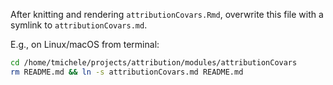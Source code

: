 After knitting and rendering `attributionCovars.Rmd`, overwrite this file with a symlink to `attributionCovars.md`.

E.g., on Linux/macOS from terminal:

```bash
cd /home/tmichele/projects/attribution/modules/attributionCovars
rm README.md && ln -s attributionCovars.md README.md
```

